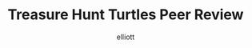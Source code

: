 ---
layout: post
author: elliott
categories:
  - exercise
inclass: true
title: Treasure Hunt Turtles Peer Review
---